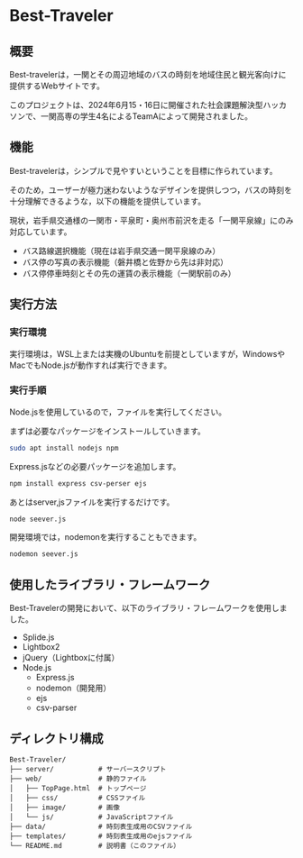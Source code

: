 # Best-Traveler

## 概要

Best-travelerは，一関とその周辺地域のバスの時刻を地域住民と観光客向けに提供するWebサイトです。

このプロジェクトは、2024年6月15・16日に開催された社会課題解決型ハッカソンで、一関高専の学生4名によるTeamAによって開発されました。

## 機能

Best-travelerは，シンプルで見やすいということを目標に作られています。

そのため，ユーザーが極力迷わないようなデザインを提供しつつ，バスの時刻を十分理解できるような，以下の機能を提供しています。

現状，岩手県交通様の一関市・平泉町・奥州市前沢を走る「一関平泉線」にのみ対応しています。

- バス路線選択機能（現在は岩手県交通一関平泉線のみ）
- バス停の写真の表示機能（磐井橋と佐野から先は非対応）
- バス停停車時刻とその先の運賃の表示機能（一関駅前のみ）

## 実行方法

### 実行環境

実行環境は，WSL上または実機のUbuntuを前提としていますが，WindowsやMacでもNode.jsが動作すれば実行できます。

### 実行手順

Node.jsを使用しているので，ファイルを実行してください。

まずは必要なパッケージをインストールしていきます。

```bash
sudo apt install nodejs npm
```

Express.jsなどの必要パッケージを追加します。

```bash
npm install express csv-perser ejs
```

あとはserver,jsファイルを実行するだけです。

```bash
node seever.js
```

開発環境では，nodemonを実行することもできます。

```bash
nodemon seever.js
```
## 使用したライブラリ・フレームワーク

Best-Travelerの開発において、以下のライブラリ・フレームワークを使用しました。

- Splide.js
- Lightbox2
- jQuery（Lightboxに付属）
- Node.js
  - Express.js
  - nodemon（開発用）
  - ejs
  - csv-parser

## ディレクトリ構成
```
Best-Traveler/
├── server/           # サーバースクリプト
├── web/              # 静的ファイル
│   ├── TopPage.html  # トップページ
│   ├── css/          # CSSファイル
│   ├── image/        # 画像
│   └── js/           # JavaScriptファイル
├── data/             # 時刻表生成用のCSVファイル
├── templates/        # 時刻表生成用のejsファイル
└── README.md         # 説明書（このファイル）
```
